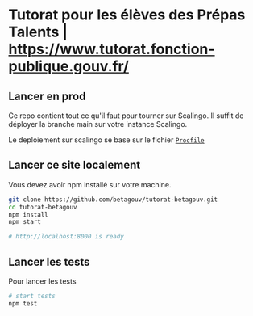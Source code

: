 # Tutorat pour les élèves des Prépas Talents | https://www.tutorat.fonction-publique.gouv.fr/

## Lancer en prod
Ce repo contient tout ce qu'il faut pour tourner sur Scalingo. Il suffit de déployer la branche main sur votre instance Scalingo.

Le deploiement sur scalingo se base sur le fichier [`Procfile`](https://doc.scalingo.com/platform/app/procfile)


## Lancer ce site localement
Vous devez avoir npm installé sur votre machine.

```bash
git clone https://github.com/betagouv/tutorat-betagouv.git
cd tutorat-betagouv
npm install
npm start

# http://localhost:8000 is ready 
```

## Lancer les tests
Pour lancer les tests
```bash
# start tests
npm test
```

